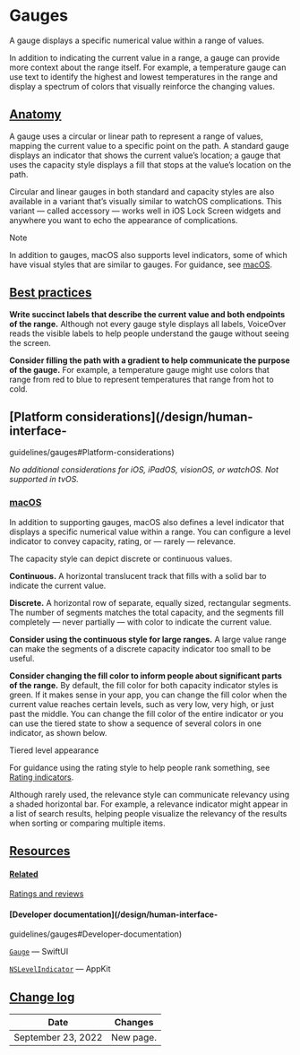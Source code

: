# Gauges

A gauge displays a specific numerical value within a range of values.

In addition to indicating the current value in a range, a gauge can provide
more context about the range itself. For example, a temperature gauge can use
text to identify the highest and lowest temperatures in the range and display
a spectrum of colors that visually reinforce the changing values.

## [Anatomy](/design/human-interface-guidelines/gauges#Anatomy)

A gauge uses a circular or linear path to represent a range of values, mapping
the current value to a specific point on the path. A standard gauge displays
an indicator that shows the current value’s location; a gauge that uses the
capacity style displays a fill that stops at the value’s location on the path.

Circular and linear gauges in both standard and capacity styles are also
available in a variant that’s visually similar to watchOS complications. This
variant — called accessory — works well in iOS Lock Screen widgets and
anywhere you want to echo the appearance of complications.

Note

In addition to gauges, macOS also supports level indicators, some of which
have visual styles that are similar to gauges. For guidance, see
[macOS](/design/human-interface-guidelines/gauges#macOS).

## [Best practices](/design/human-interface-guidelines/gauges#Best-practices)

**Write succinct labels that describe the current value and both endpoints of
the range.** Although not every gauge style displays all labels, VoiceOver
reads the visible labels to help people understand the gauge without seeing
the screen.

**Consider filling the path with a gradient to help communicate the purpose of
the gauge.** For example, a temperature gauge might use colors that range from
red to blue to represent temperatures that range from hot to cold.

## [Platform considerations](/design/human-interface-
guidelines/gauges#Platform-considerations)

 _No additional considerations for iOS, iPadOS, visionOS, or watchOS. Not
supported in tvOS._

### [macOS](/design/human-interface-guidelines/gauges#macOS)

In addition to supporting gauges, macOS also defines a level indicator that
displays a specific numerical value within a range. You can configure a level
indicator to convey capacity, rating, or — rarely — relevance.

The capacity style can depict discrete or continuous values.

**Continuous.** A horizontal translucent track that fills with a solid bar to
indicate the current value.

**Discrete.** A horizontal row of separate, equally sized, rectangular
segments. The number of segments matches the total capacity, and the segments
fill completely — never partially — with color to indicate the current value.

**Consider using the continuous style for large ranges.** A large value range
can make the segments of a discrete capacity indicator too small to be useful.

**Consider changing the fill color to inform people about significant parts of
the range.** By default, the fill color for both capacity indicator styles is
green. If it makes sense in your app, you can change the fill color when the
current value reaches certain levels, such as very low, very high, or just
past the middle. You can change the fill color of the entire indicator or you
can use the tiered state to show a sequence of several colors in one
indicator, as shown below.

Tiered level appearance

For guidance using the rating style to help people rank something, see [Rating
indicators](/design/human-interface-guidelines/rating-indicators).

Although rarely used, the relevance style can communicate relevancy using a
shaded horizontal bar. For example, a relevance indicator might appear in a
list of search results, helping people visualize the relevancy of the results
when sorting or comparing multiple items.

## [Resources](/design/human-interface-guidelines/gauges#Resources)

#### [Related](/design/human-interface-guidelines/gauges#Related)

[Ratings and reviews](/design/human-interface-guidelines/ratings-and-reviews)

#### [Developer documentation](/design/human-interface-
guidelines/gauges#Developer-documentation)

[`Gauge`](/documentation/SwiftUI/Gauge) — SwiftUI

[`NSLevelIndicator`](/documentation/AppKit/NSLevelIndicator) — AppKit

## [Change log](/design/human-interface-guidelines/gauges#Change-log)

Date| Changes  
---|---  
September 23, 2022| New page.

